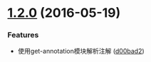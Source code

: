 <a name="1.2.0"></a>
# [1.2.0](https://github.com/plover-modules/plover-assets-less/compare/v1.1.0...v1.2.0) (2016-05-19)


### Features

* 使用get-annotation模块解析注解 ([d00bad2](https://github.com/plover-modules/plover-assets-less/commit/d00bad2))

